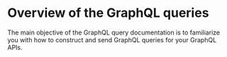 # Overview of the GraphQL queries

The main objective of the GraphQL query documentation is to familiarize you with how to construct and send GraphQL queries for your GraphQL APIs.
